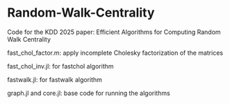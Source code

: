 # Random-Walk-Centrality
Code for the KDD 2025 paper: Efficient Algorithms for Computing Random Walk Centrality

fast_chol_factor.m: apply incomplete Cholesky factorization of the matrices

fast_chol_inv.jl: for fastchol algorithm

fastwalk.jl: for fastwalk algorithm

graph.jl and core.jl: base code for running the algorithms
